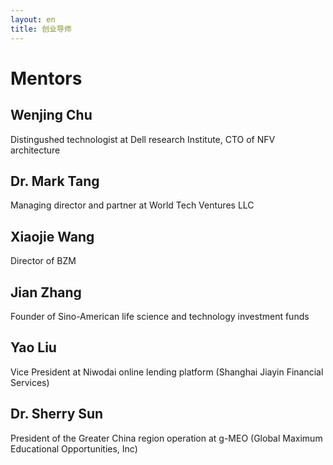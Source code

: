 ```yaml
---
layout: en
title: 创业导师
---
```

# Mentors

## Wenjing Chu
Distingushed technologist at Dell research Institute, CTO of NFV architecture

## Dr. Mark Tang
Managing director and partner at World Tech Ventures LLC

## Xiaojie Wang
Director of BZM

## Jian Zhang
Founder of Sino-American life science and technology investment funds

## Yao Liu
Vice President at Niwodai online lending platform (Shanghai Jiayin Financial Services)

## Dr. Sherry Sun
President of the Greater China region operation at g-MEO (Global Maximum Educational Opportunities, Inc)
